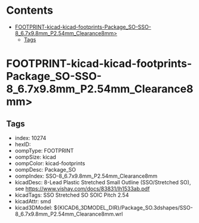 



Contents
========

* [FOOTPRINT-kicad-kicad-footprints-Package_SO-SSO-8_6.7x9.8mm_P2.54mm_Clearance8mm>](#footprint-kicad-kicad-footprints-package_so-sso-8_67x98mm_p254mm_clearance8mm)
	* [Tags](#tags)

# FOOTPRINT-kicad-kicad-footprints-Package_SO-SSO-8_6.7x9.8mm_P2.54mm_Clearance8mm>

## Tags

- index: 10274
- hexID: 
- oompType: FOOTPRINT
- oompSize: kicad
- oompColor: kicad-footprints
- oompDesc: Package_SO
- oompIndex: SSO-8_6.7x9.8mm_P2.54mm_Clearance8mm
- kicadDesc: 8-Lead Plastic Stretched Small Outline (SSO/Stretched SO), see https://www.vishay.com/docs/83831/lh1533ab.pdf
- kicadTags: SSO Stretched SO SOIC Pitch 2.54
- kicadAttr: smd
- kicad3DModel: ${KICAD6_3DMODEL_DIR}/Package_SO.3dshapes/SSO-8_6.7x9.8mm_P2.54mm_Clearance8mm.wrl
